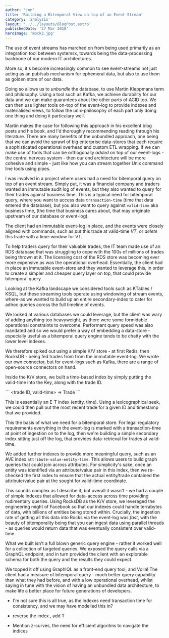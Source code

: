 ```yaml
---
author: 'jon'
title: 'Building a Bitemporal View on top of an Event-Stream'
category: 'analysis'
layout: '../../layouts/BlogPost.astro'
publishedDate: '27 Mar 2018'
heroImage: 'mock3.jpg'
---
```


The use of event streams has marched on from being used primarily as an
integration tool between systemsx, towards being the data-processing
backbone of our modern IT architectures.

More so, it's become increasingly common to see event-streams not just
acting as an pub/sub mechanism for ephemeral data, but also to use them
as golden store of our data.

Doing so allows us to _unbundle_ the database, to use Martin Kleppmans
term and philosophy. Using a tool such as Kafka, we achieve durability
for our data and we can make guarantees about the other parts of ACID
too. We can then use lighter tools on-top of the event-log to provide
indexes and materialised views, to follow the unix-philosophy of each
part only doing one thing and doing it particulary well.

Martin makes the case for following this approach in his excellent blog
posts and his book, and I'd thoroughly recommending reading through his
literature. There are many benefits of the unbundled approach, one being
that we can avoid the sprawl of big enterprise data-stores that each
require a sophisticated operational overhead and custom ETL wrapping. If
we can make use of tools that can be orthogonally _added_ on top of our
event-logs - the central nervous system - then our end architecture will
be more cohesive and simple - just like how you can stream together Unix
command line tools using pipes.

I was involved in a project where users had a need for bitemporal query
on top of an event stream. Simply put, it was a financial company and
traders wanted an immutable audit log of events, but they also wanted to
query for their trades against business time. This is a typical need for
bitemporal query, where you want to access data `transaction-time` (time
that data entered the database), but you also want to query against
`valid-time` aka business time, (the time that business cares about,
that may originate upstream of our database or event-log).

The client had an immutable event-log in place, and the events were
closely aligned with commands, such as _put_ this trade at valid-time
_VT_, or _delete_ this trade with a time-window for VT.

To help traders query for their valuable trades, the IT team made use of
an RDS database that was struggling to cope with the 100s of millions of
trades being thrown at it. The licensing cost of the RDS store was
becoming ever more expensive as was the operational overhead.
Essentially, the client had in place an immutable event-store and they
wanted to leverage this, in order to create a simpler and cheaper query
layer on top, that could provide bitemporal query.

Looking at the Kafka landscape we considered tools such as KTables /
KSQL, but these streaming tools operate using windowing of stream
events, where-as we wanted to build up an entire secondary-index to
cater for adhoc queries across the full timeline of events.

We looked at various databases we could leverage, but the client was
wary of adding anything too heavyweight, as there were some formidable
operational constraints to overcome. Performant query speed was also
mandated and so we would prefer a way of embedding a data-store -
especially useful as a bitemporal query engine tends to be chatty with
the lower level indexes.

We therefore spiked out using a simple K/V store - at first Redis, then
RocksDB - being fed trades from from the immutable event-log. We wrote
our own connector, but for event-logs such as Kafka, there are a range
of open-source connectors on hand.

Inside the K/V store, we built a time-based index by simply putting the
valid-time into the Key, along with the trade ID.

\`\`\` \<trade ID, valid-time\> → Trade \`\`\`

This is essentially an E-T index (entity, time). Using a lexicographical
seek, we could then pull out the most recent trade for a given ID and
timestamp that we provided.

This the basis of what we need for a bitemporal store. For legal
regulatory requirements everything in the event-log is marked with a
transaction-time at point of ingestion on to the log, then we're
building a simple secondary index sitting just off the log, that
provides data-retrieval for trades at valid-time.

We added further indexes to provide more meaningful query, such as an
AVE index `attribute-value-entity-time`. This allows users to build
graph queries that could join across attributes. For simplicity's sake,
once an entity was identified via an attribute/value pair in this index,
then we re-checked the first index to ensure that the actual
entity/trade contained the attribute/value pair at the sought for
valid-time coordinate.

This sounds complex as I describe it, but overall it wasn't - we had a
couple of simple indexes that allowed for data-access across time
providing rudimentary queries. Using RocksDB as the K/V store, we
leveraged the engineering might of Facebook so that our indexes could
handle terrabytes of data, with billions of entities being stored
within. Crucially, the ingestion rate of getting all this data into
Rocks via the event-log was _fast_, with the beauty of bitemporality
being that you can ingest data using parallel threads - as queries would
return data that was eventually consistent over valid-time.

What we built isn't a full blown generic query engine - rather it worked
well for a collection of targeted queries. We exposed the query calls
via a GraphQL endpoint, and in turn provided the client with an
explorable schema for both the query and the results they could expect.

We topped it off using GraphIQL as a front-end query tool, and Voilá!
The client had a measure of bitemporal query - much better query
capability than what they had before, and with a low operational
overhead, whilst saying in tune with the vision of having an unbundled
data architecture, to make life a better place for future generations of
developers.

- I'm not sure this is all true, as the indexes need transaction time
  for consistency, and we may have modelled this in?

- reverse the index , add T

- Mention z-curves, the need for efficient algoritms to navigate the
  indices
